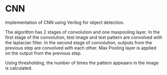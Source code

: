 # CNN
Implementation of CNN using Verilog for object detection.

The algorithm has 2 stages of convolution and one maxpooling layer. 
In the first stage of the convolution, test image and test pattern are convolved with the laplacian filter.
In the second stage of convolution, outputs from the previous step are convolved with each other.
Max Pooling layer is applied on the output from the previous step.

Using thresholding, the number of times the pattern appeaars in the image is calculated.

